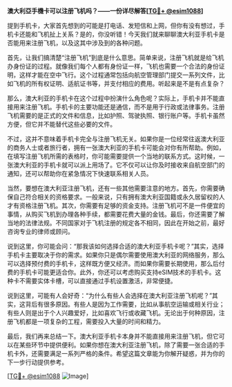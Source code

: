 **澳大利亞手機卡可以注册飞机吗？——一份详尽解答[[TG💪+ @esim1088](https://t.me/s/esim1088)]**

提到手机卡，大家首先想到的可能是打电话、发短信和上网，但你有没有想过，手机卡还能和飞机扯上关系？是的，你没听错！今天我们就来聊聊澳大利亚手机卡是否能用来注册飞机，以及这其中涉及到的各种问题。

首先，让我们搞清楚“注册飞机”到底是什么意思。简单来说，注册飞机就是给飞机办身份证的过程。就像我们每个人都有身份证一样，飞机也需要一个合法的身份证明，这样才能在空中飞行。这个过程通常包括向航空管理部门提交一系列文件，比如飞机的所有权证明、适航证书等，并支付相应的费用。听起来是不是有点复杂？

那么，澳大利亚的手机卡在这个过程中扮演什么角色呢？实际上，手机卡并不能直接用来注册飞机。手机卡的主要功能还是通信，而不是用于行政或法律事务。注册飞机需要的是正式的文件和信息，比如护照、驾驶执照、银行账户等。手机卡虽然方便，但它并不能替代这些必要的文件。

不过，这并不意味着手机卡完全与注册飞机无关。如果你是一位经常往返澳大利亚的商务人士或者旅行者，拥有一张澳大利亚的手机卡可能会对你有所帮助。例如，在填写注册飞机所需的表格时，你可能需要提供一个当地的联系方式。这时候，一张澳大利亚的手机卡就可以派上用场了。它不仅可以让你及时接收来自航空部门的通知，还可以帮助你在紧急情况下快速联系相关人员。

当然，要想在澳大利亚注册飞机，还有一些其他需要注意的地方。首先，你需要确保自己符合相关的资格要求。一般来说，只有拥有澳大利亚国籍或永久居留权的人才有资格注册飞机。其次，你需要有足够的资金支持。注册飞机可不是一件便宜的事情，从购买飞机到办理各种手续，都需要花费大量的金钱。最后，你还需要了解当地的法律法规。不同国家对于飞机注册的规定各不相同，因此在开始之前，最好咨询专业的律师或顾问。

说到这里，你可能会问：“那我该如何选择合适的澳大利亚手机卡呢？”其实，选择手机卡主要取决于你的需求。如果你只是偶尔需要使用澳大利亚的网络服务，那么可以选择预付费的手机卡，这样既方便又经济。而如果你需要长期使用，那么后付费的手机卡可能更适合你。此外，你还可以考虑购买支持eSIM技术的手机卡。这种卡不需要实体卡槽，可以直接通过手机设置激活，非常便捷。

说到这里，可能有人会好奇：“为什么有些人会选择在澳大利亚注册飞机呢？”其实，这背后有很多原因。有些人是因为工作需要，比如从事航空运输或相关行业；有些人则是出于个人兴趣爱好，比如喜欢飞行或收藏飞机。无论出于何种原因，注册飞机都是一项复杂的工程，需要投入大量的时间和精力。

最后，我们再来总结一下。澳大利亚手机卡本身并不能直接用来注册飞机，但它可以在某些环节中提供便利。如果你想在澳大利亚注册飞机，除了需要一张合适的手机卡外，还需要满足一系列严格的条件。希望这篇文章能为你解开疑惑，并为你的下一步行动提供参考。

[[TG💪+ @esim1088](https://t.me/s/esim1088) ![Image](https://i.postimg.cc/4NQfJmqS/Snipaste-2025-05-13-00-14-12.png)]